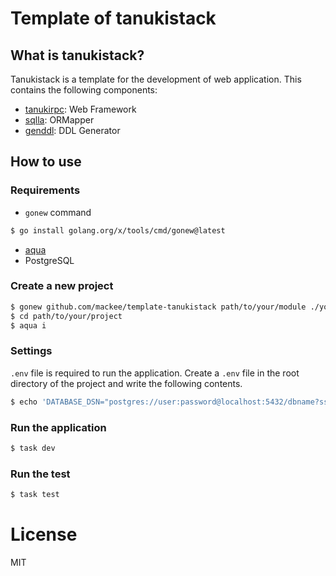 # Template of tanukistack

## What is tanukistack?

Tanukistack is a template for the development of web application. This contains the following components:

* [tanukirpc](https://github.com/mackee/tanukirpc): Web Framework
* [sqlla](https://github.com/mackee/go-sqlla): ORMapper
* [genddl](https://github.com/mackee/go-genddl): DDL Generator

## How to use

### Requirements

* `gonew` command
```sh
$ go install golang.org/x/tools/cmd/gonew@latest
```
* [aqua](https://github.com/aquaproj/aqua)
* PostgreSQL

### Create a new project

```sh
$ gonew github.com/mackee/template-tanukistack path/to/your/module ./your_directory
$ cd path/to/your/project
$ aqua i
```

### Settings

`.env` file is required to run the application. Create a `.env` file in the root directory of the project and write the following contents.

```sh
$ echo 'DATABASE_DSN="postgres://user:password@localhost:5432/dbname?sslmode=disable"' > .env
```

### Run the application

```sh
$ task dev
```

### Run the test

```sh
$ task test
```

# License

MIT
